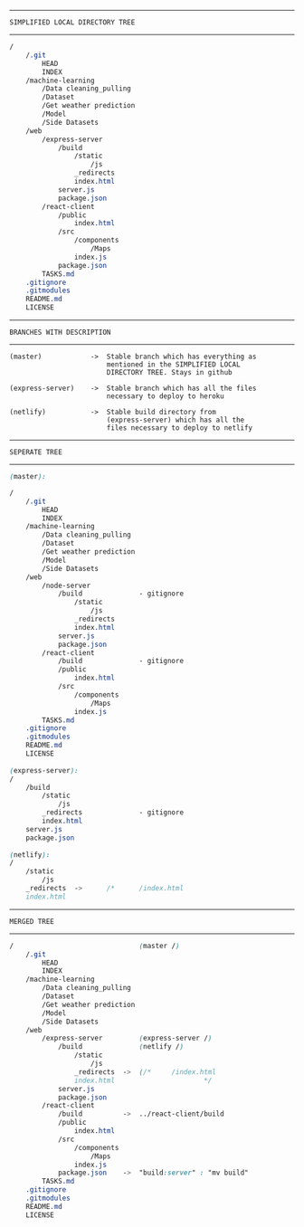 
--------------------------------------
	SIMPLIFIED LOCAL DIRECTORY TREE					   
--------------------------------------

```css
/
	/.git
		HEAD
		INDEX
	/machine-learning
		/Data cleaning_pulling
		/Dataset
		/Get weather prediction
		/Model
		/Side Datasets
	/web
		/express-server
			/build
				/static
					/js
				_redirects
				index.html
			server.js
			package.json
		/react-client
			/public
				index.html
			/src
				/components
					/Maps
				index.js
			package.json
		TASKS.md
	.gitignore
	.gitmodules
	README.md
	LICENSE
```

-------------------------------------------------------
	BRANCHES WITH DESCRIPTION
-------------------------------------------------------

```text
(master)			->	Stable branch which has everything as
						mentioned in the SIMPLIFIED LOCAL
						DIRECTORY TREE. Stays in github
				
(express-server)	->	Stable branch which has all the files 
						necessary to deploy to heroku
				
(netlify)			->	Stable build directory from
						(express-server) which has all the
						files necessary to deploy to netlify
```

-------------------------------------------------------
	SEPERATE TREE
-------------------------------------------------------

```css
(master):

/
	/.git
		HEAD
		INDEX
	/machine-learning
		/Data cleaning_pulling
		/Dataset
		/Get weather prediction
		/Model
		/Side Datasets
	/web
		/node-server
			/build				- gitignore
				/static
					/js
				_redirects
				index.html
			server.js
			package.json
		/react-client
			/build				- gitignore
			/public
				index.html
			/src
				/components
					/Maps
				index.js
		TASKS.md
	.gitignore
	.gitmodules
	README.md
	LICENSE
	
(express-server):
/
	/build
		/static
			/js
		_redirects				- gitignore
		index.html
	server.js
	package.json
	
(netlify):
/
	/static
		/js
	_redirects	->		/*		/index.html	
	index.html

```

-------------------
	MERGED TREE										  
-------------------

```css
/								(master /)
	/.git
		HEAD
		INDEX
	/machine-learning
		/Data cleaning_pulling
		/Dataset
		/Get weather prediction
		/Model
		/Side Datasets
	/web
		/express-server			(express-server /)
			/build				(netlify /)
				/static
					/js
				_redirects	->	(/*		/index.html	
				index.html						*/
			server.js
			package.json
		/react-client
			/build			->	../react-client/build
			/public
				index.html
			/src
				/components
					/Maps
				index.js
			package.json	->	"build:server" : "mv build"
		TASKS.md
	.gitignore
	.gitmodules
	README.md
	LICENSE
```